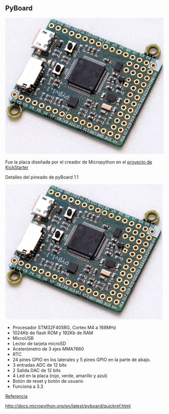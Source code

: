 ## PyBoard

![](./images/PYBv1_1.jpg)

Fue la placa diseñada por el creador de Micropython en el [proyecto de KickStarter](https://www.kickstarter.com/projects/214379695/micro-python-python-for-microcontrollers?lang=es)

Detalles del pineado de pyBoard 1.1

![](./images/PYBv1_1_small.jpg)


* Procesador STM32F405RG, Cortex M4 a 168MHz
* 1024Kb de flash ROM y 192Kb de RAM
* MicroUSB
* Lector de tarjeta microSD
* Acelerómetro de 3 ejes MMA7660
* RTC
* 24 pines GPIO en los laterales y 5 pines GPIO en la parte de abajo.
* 3 entradas ADC de 12 bits
* 2 Salida DAC de 12 bits
* 4 Led en la placa (rojo, verde, amarillo y azul)
* Botón de reset y botón de usuario
* Funciona a 3.3

[Referencia](https://store.micropython.org/product/PYBv1.1#_)

http://docs.micropython.org/en/latest/pyboard/quickref.html

